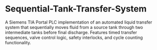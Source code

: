 # Sequential-Tank-Transfer-System
A Siemens TIA Portal PLC implementation of an automated liquid transfer system that sequentially moves fluid from a source tank through two intermediate tanks before final discharge. Features timed transfer sequences, valve control logic, safety interlocks, and cycle counting functionality.
